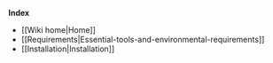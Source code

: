 **Index**
* [[Wiki home|Home]]
* [[Requirements|Essential-tools-and-environmental-requirements]]
* [[Installation|Installation]]